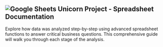 ## ![Google Sheets](https://img.shields.io/badge/Google%20Sheets-34A853?style=for-the-badge&logo=googlesheets&logoColor=white) Unicorn Project - Spreadsheet Documentation

Explore how data was analyzed step-by-step using advanced spreadsheet functions to answer critical business questions. This comprehensive guide will walk you through each stage of the analysis.
